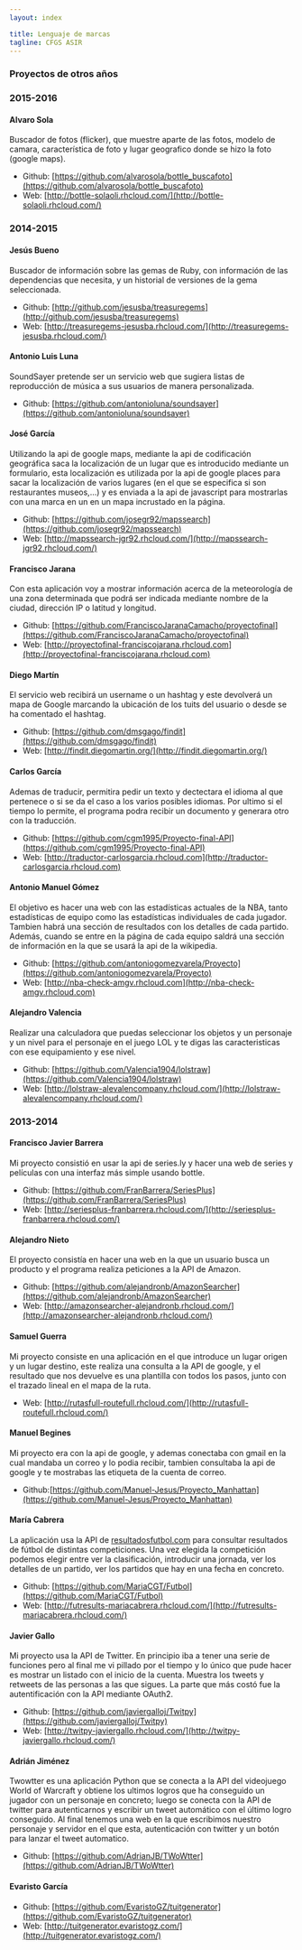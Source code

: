 ```yaml
---
layout: index

title: Lenguaje de marcas
tagline: CFGS ASIR
---
```


### Proyectos de otros años

### 2015-2016

#### Alvaro Sola

Buscador de fotos (flicker), que muestre aparte de las fotos, modelo de camara, característica de foto y lugar geografico donde se hizo la foto (google maps).

* Github: [https://github.com/alvarosola/bottle_buscafoto](https://github.com/alvarosola/bottle_buscafoto)
* Web: [http://bottle-solaoli.rhcloud.com/](http://bottle-solaoli.rhcloud.com/)


### 2014-2015

#### Jesús Bueno

Buscador de información sobre las gemas de Ruby, con información de las dependencias que necesita, y un historial de versiones de la gema seleccionada.

* Github: [http://github.com/jesusba/treasuregems](http://github.com/jesusba/treasuregems)
* Web: [http://treasuregems-jesusba.rhcloud.com/](http://treasuregems-jesusba.rhcloud.com/)

#### Antonio Luis Luna

SoundSayer pretende ser un servicio web que sugiera listas de reproducción de
música a sus usuarios de manera personalizada.

* Github: [https://github.com/antonioluna/soundsayer](https://github.com/antonioluna/soundsayer)

#### José García

Utilizando la api de google maps, mediante la api de codificación geográfica saca la localización de un lugar que es introducido mediante un formulario, esta localización es utilizada por la api de google places para sacar la localización de varios lugares (en el que se especifica si son restaurantes museos,...) y es enviada a la api de javascript para mostrarlas con una marca en un en un mapa incrustado en la página.

* Github: [https://github.com/josegr92/mapssearch](https://github.com/josegr92/mapssearch)
* Web: [http://mapssearch-jgr92.rhcloud.com/](http://mapssearch-jgr92.rhcloud.com/)

#### Francisco Jarana

Con esta aplicación voy a mostrar información acerca de la meteorología de una zona determinada que podrá ser indicada mediante nombre de la ciudad, dirección IP o latitud y longitud.

* Github: [https://github.com/FranciscoJaranaCamacho/proyectofinal](https://github.com/FranciscoJaranaCamacho/proyectofinal)
* Web: [http://proyectofinal-franciscojarana.rhcloud.com](http://proyectofinal-franciscojarana.rhcloud.com)

#### Diego Martín

El servicio web recibirá un username o un hashtag y este devolverá un mapa de Google marcando la ubicación de los tuits del usuario o desde se ha comentado el hashtag.

* Github: [https://github.com/dmsgago/findit](https://github.com/dmsgago/findit)
* Web: [http://findit.diegomartin.org/](http://findit.diegomartin.org/)

#### Carlos García

Ademas de traducir, permitira pedir un texto y dectectara el idioma al que pertenece o si se da el caso a los varios posibles idiomas. Por ultimo si el tiempo lo permite, el programa podra recibir un documento y generara otro con la traducción.

* Github: [https://github.com/cgm1995/Proyecto-final-API](https://github.com/cgm1995/Proyecto-final-API)
* Web: [http://traductor-carlosgarcia.rhcloud.com](http://traductor-carlosgarcia.rhcloud.com)

#### Antonio Manuel Gómez

El objetivo es hacer una web con las estadísticas actuales de la NBA, tanto estadísticas de equipo como las estadísticas individuales de cada jugador. Tambien habrá una sección de resultados con los detalles de cada partido. Además, cuando se entre en la página de cada equipo saldrá una sección de información en la que se usará la api de la wikipedia.

* Github: [https://github.com/antoniogomezvarela/Proyecto](https://github.com/antoniogomezvarela/Proyecto)
* Web: [http://nba-check-amgv.rhcloud.com](http://nba-check-amgv.rhcloud.com)

#### Alejandro Valencia

Realizar una calculadora que puedas seleccionar los objetos y un personaje y un nivel para el personaje en el juego LOL y te digas las caracteristicas con ese equipamiento y ese nivel.

* Github: [https://github.com/Valencia1904/lolstraw](https://github.com/Valencia1904/lolstraw)
* Web: [http://lolstraw-alevalencompany.rhcloud.com/](http://lolstraw-alevalencompany.rhcloud.com/)

### 2013-2014

#### Francisco Javier Barrera

Mi proyecto consistió en usar la api de series.ly y hacer una web de series y películas con una interfaz más simple usando bottle.

* Github: [https://github.com/FranBarrera/SeriesPlus](https://github.com/FranBarrera/SeriesPlus)
* Web: [http://seriesplus-franbarrera.rhcloud.com/](http://seriesplus-franbarrera.rhcloud.com/)

#### Alejandro Nieto

El proyecto consistía en hacer una web en la que un usuario busca un producto y el programa realiza peticiones a la API de Amazon.

* Github: [https://github.com/alejandronb/AmazonSearcher](https://github.com/alejandronb/AmazonSearcher)
* Web: [http://amazonsearcher-alejandronb.rhcloud.com/](http://amazonsearcher-alejandronb.rhcloud.com/)

#### Samuel Guerra

Mi proyecto consiste en una aplicación en el que introduce un lugar origen y un lugar destino, este realiza una consulta a la API de google, y el resultado que nos devuelve es una plantilla con todos los pasos, junto con el trazado lineal en el mapa de la ruta.

* Web: [http://rutasfull-routefull.rhcloud.com/](http://rutasfull-routefull.rhcloud.com/)

#### Manuel Begines

Mi proyecto era con la api de google, y ademas conectaba con gmail en la cual mandaba un correo y lo podia recibir, tambien consultaba la api de google y te mostrabas las etiqueta de la cuenta de correo.

* Github:[https://github.com/Manuel-Jesus/Proyecto_Manhattan](https://github.com/Manuel-Jesus/Proyecto_Manhattan)

#### María Cabrera

La aplicación usa la API de [resultados­futbol.com](http://www.resultados-futbol.com/) para consultar resultados de fútbol de distintas competiciones. Una vez elegida la competición podemos elegir entre ver la clasificación, introducir una jornada, ver los detalles de un partido, ver los partidos que hay en una fecha en concreto.

* Github: [https://github.com/MariaCGT/Futbol](https://github.com/MariaCGT/Futbol)
* Web: [http://futresults-mariacabrera.rhcloud.com/](http://futresults-mariacabrera.rhcloud.com/)

#### Javier Gallo

Mi proyecto usa la API de Twitter. En principio iba a tener una serie de funciones pero al final me vi pillado por el tiempo y lo único que pude hacer es mostrar un listado con el inicio de la cuenta. Muestra los tweets y retweets de las personas a las que sigues. La parte que más costó fue la autentificación con la API mediante OAuth2.

* Github: [https://github.com/javiergalloj/Twitpy](https://github.com/javiergalloj/Twitpy)
* Web: [http://twitpy-javiergallo.rhcloud.com/](http://twitpy-javiergallo.rhcloud.com/)

#### Adrián Jiménez

Twowtter es una aplicación Python que se conecta a la API del videojuego World of Warcraft y obtiene los ultimos logros que ha conseguido un jugador con un personaje en concreto; luego se conecta con la API de twitter para autenticarnos y escribir un tweet automático con el último logro conseguido. Al final tenemos una web en la que escribimos nuestro personaje y servidor en el que esta, autenticación con twitter y un botón para lanzar el tweet automatico.

* Github: [https://github.com/AdrianJB/TWoWtter](https://github.com/AdrianJB/TWoWtter)

#### Evaristo García

* Github: [https://github.com/EvaristoGZ/tuitgenerator](https://github.com/EvaristoGZ/tuitgenerator)
* Web: [http://tuitgenerator.evaristogz.com/](http://tuitgenerator.evaristogz.com/)
